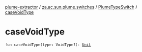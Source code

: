 [plume-extractor](../../index.md) / [za.ac.sun.plume.switches](../index.md) / [PlumeTypeSwitch](index.md) / [caseVoidType](./case-void-type.md)

# caseVoidType

`fun caseVoidType(type: VoidType?): `[`Unit`](https://kotlinlang.org/api/latest/jvm/stdlib/kotlin/-unit/index.html)